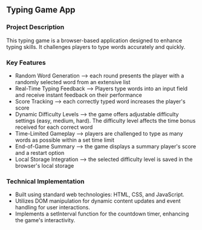 ## Typing Game App

### Project Description
This typing game is a browser-based application designed to enhance typing skills. It challenges players to type words accurately and quickly.

### Key Features

* Random Word Generation --> each round presents the player with a randomly selected word from an extensive list
* Real-Time Typing Feedback --> Players type words into an input field and receive instant feedback on their performance
* Score Tracking --> each correctly typed word increases the player's score
* Dynamic Difficulty Levels --> the game offers adjustable difficulty settings (easy, medium, hard). The difficulty level affects the time bonus received for each correct word
* Time-Limited Gameplay --> players are challenged to type as many words as possible within a set time limit
* End-of-Game Summary --> the game displays a summary player's score and a restart option
* Local Storage Integration --> the selected difficulty level is saved in the browser's local storage

### Technical Implementation
* Built using standard web technologies: HTML, CSS, and JavaScript.
* Utilizes DOM manipulation for dynamic content updates and event handling for user interactions.
* Implements a setInterval function for the countdown timer, enhancing the game's interactivity.

